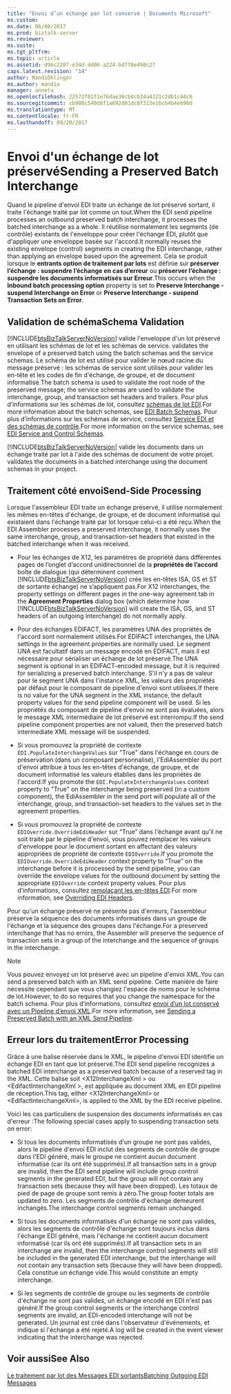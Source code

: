 ```yaml
---
title: "Envoi d’un échange par lot conservé | Documents Microsoft"
ms.custom: 
ms.date: 06/08/2017
ms.prod: biztalk-server
ms.reviewer: 
ms.suite: 
ms.tgt_pltfrm: 
ms.topic: article
ms.assetid: d9bc2207-e34d-4d06-a224-bd7f8e498c27
caps.latest.revision: "14"
author: MandiOhlinger
ms.author: mandia
manager: anneta
ms.openlocfilehash: 22572f01f1e76dae36cbdcb34a4321c2db1c44c6
ms.sourcegitcommit: cb908c540d8f1a692d01dc8f313e16cb4b4e696d
ms.translationtype: MT
ms.contentlocale: fr-FR
ms.lasthandoff: 09/20/2017
---
```

# <a name="sending-a-preserved-batch-interchange"></a><span data-ttu-id="7fcbf-102">Envoi d'un échange de lot préservé</span><span class="sxs-lookup"><span data-stu-id="7fcbf-102">Sending a Preserved Batch Interchange</span></span>
<span data-ttu-id="7fcbf-103">Quand le pipeline d'envoi EDI traite un échange de lot préservé sortant, il traite l'échange traité par lot comme un tout.</span><span class="sxs-lookup"><span data-stu-id="7fcbf-103">When the EDI send pipeline processes an outbound preserved batch interchange, it processes the batched interchange as a whole.</span></span> <span data-ttu-id="7fcbf-104">Il réutilise normalement les segments (de contrôle) existants de l'enveloppe pour créer l'échange EDI, plutôt que d'appliquer une enveloppe basée sur l'accord.</span><span class="sxs-lookup"><span data-stu-id="7fcbf-104">It normally reuses the existing envelope (control) segments in creating the EDI interchange, rather than applying an envelope based upon the agreement.</span></span> <span data-ttu-id="7fcbf-105">Cela se produit lorsque le **entrants option de traitement par lots** est définie sur **préserver l’échange : suspendre l’échange en cas d’erreur** ou **préserver l’échange : suspendre les documents informatisés sur Erreur**.</span><span class="sxs-lookup"><span data-stu-id="7fcbf-105">This occurs when the **Inbound batch processing option** property is set to **Preserve Interchange - suspend Interchange on Error** or **Preserve Interchange - suspend Transaction Sets on Error**.</span></span>  
  
## <a name="schema-validation"></a><span data-ttu-id="7fcbf-106">Validation de schéma</span><span class="sxs-lookup"><span data-stu-id="7fcbf-106">Schema Validation</span></span>  
 [!INCLUDE[btsBizTalkServerNoVersion](../includes/btsbiztalkservernoversion-md.md)]<span data-ttu-id="7fcbf-107"> valide l'enveloppe d'un lot préservé en utilisant les schémas de lot et les schémas de service.</span><span class="sxs-lookup"><span data-stu-id="7fcbf-107"> validates the envelope of a preserved batch using the batch schemas and the service schemas.</span></span> <span data-ttu-id="7fcbf-108">Le schéma de lot est utilisé pour valider le nœud racine du message préservé : les schémas de service sont utilisés pour valider les en-tête et les codes de fin d'échange, de groupe, et de document informatisé.</span><span class="sxs-lookup"><span data-stu-id="7fcbf-108">The batch schema is used to validate the root node of the preserved message; the service schemas are used to validate the interchange, group, and transaction set headers and trailers.</span></span> <span data-ttu-id="7fcbf-109">Pour plus d’informations sur les schémas de lot, consultez [schémas de lot EDI](../core/edi-batch-schemas.md).</span><span class="sxs-lookup"><span data-stu-id="7fcbf-109">For more information about the batch schemas, see [EDI Batch Schemas](../core/edi-batch-schemas.md).</span></span> <span data-ttu-id="7fcbf-110">Pour plus d’informations sur les schémas de service, consultez [Service EDI et des schémas de contrôle](../core/edi-service-and-control-schemas.md).</span><span class="sxs-lookup"><span data-stu-id="7fcbf-110">For more information on the service schemas, see [EDI Service and Control Schemas](../core/edi-service-and-control-schemas.md).</span></span>  
  
 [!INCLUDE[btsBizTalkServerNoVersion](../includes/btsbiztalkservernoversion-md.md)]<span data-ttu-id="7fcbf-111"> valide les documents dans un échange traité par lot à l'aide des schémas de document de votre projet.</span><span class="sxs-lookup"><span data-stu-id="7fcbf-111"> validates the documents in a batched interchange using the document schemas in your project.</span></span>  
  
## <a name="send-side-processing"></a><span data-ttu-id="7fcbf-112">Traitement côté envoi</span><span class="sxs-lookup"><span data-stu-id="7fcbf-112">Send-Side Processing</span></span>  
 <span data-ttu-id="7fcbf-113">Lorsque l'assembleur EDI traite un échange préservé, il utilise normalement les mêmes en-têtes d'échange, de groupe, et de document informatisé qui existaient dans l'échange traité par lot lorsque celui-ci a été reçu.</span><span class="sxs-lookup"><span data-stu-id="7fcbf-113">When the EDI Assembler processes a preserved interchange, it normally uses the same interchange, group, and transaction-set headers that existed in the batched interchange when it was received.</span></span>  
  
-   <span data-ttu-id="7fcbf-114">Pour les échanges de X12, les paramètres de propriété dans différentes pages de l’onglet d’accord unidirectionnel de la **propriétés de l’accord** boîte de dialogue (qui déterminent comment [!INCLUDE[btsBizTalkServerNoVersion](../includes/btsbiztalkservernoversion-md.md)] crée les en-têtes ISA, GS et ST de sortante échange) ne s’appliquent pas.</span><span class="sxs-lookup"><span data-stu-id="7fcbf-114">For X12 interchanges, the property settings on different pages in the one-way agreement tab in the **Agreement Properties** dialog box (which determine how [!INCLUDE[btsBizTalkServerNoVersion](../includes/btsbiztalkservernoversion-md.md)] will create the ISA, GS, and ST headers of an outgoing interchange) do not normally apply.</span></span>  
  
-   <span data-ttu-id="7fcbf-115">Pour des échanges EDIFACT, les paramètres UNA des propriétés de l'accord sont normalement utilisés.</span><span class="sxs-lookup"><span data-stu-id="7fcbf-115">For EDIFACT interchanges, the UNA settings in the agreement properties are normally used.</span></span> <span data-ttu-id="7fcbf-116">Le segment UNA est facultatif dans un message encodé en EDIFACT, mais il est nécessaire pour sérialiser un échange de lot préservé.</span><span class="sxs-lookup"><span data-stu-id="7fcbf-116">The UNA segment is optional in an EDIFACT-encoded message, but it is required for serializing a preserved batch interchange.</span></span> <span data-ttu-id="7fcbf-117">S'il n'y a pas de valeur pour le segment UNA dans l'instance XML, les valeurs des propriétés par défaut pour le composant de pipeline d'envoi sont utilisées.</span><span class="sxs-lookup"><span data-stu-id="7fcbf-117">If there is no value for the UNA segment in the XML instance, the default property values for the send pipeline component will be used.</span></span> <span data-ttu-id="7fcbf-118">Si les propriétés du composant de pipeline d'envoi ne sont pas évaluées, alors le message XML intermédiaire de lot préservé est interrompu.</span><span class="sxs-lookup"><span data-stu-id="7fcbf-118">If the send pipeline component properties are not valued, then the preserved batch intermediate XML message will be suspended.</span></span>  
  
-   <span data-ttu-id="7fcbf-119">Si vous promouvez la propriété de contexte `EDI.PopulateInterchangeValues` sur "True" dans l'échange en cours de préservation (dans un composant personnalisé), l'EdiAssembler du port d'envoi attribue à tous les en-têtes d'échange, de groupe, et de document informatisé les valeurs établies dans les propriétés de l'accord.</span><span class="sxs-lookup"><span data-stu-id="7fcbf-119">If you promote the `EDI.PopulateInterchangeValues` context property to "True" on the interchange being preserved (in a custom component), the EdiAssembler in the send port will populate all of the interchange, group, and transaction-set headers to the values set in the agreement properties.</span></span>  
  
-   <span data-ttu-id="7fcbf-120">Si vous promouvez la propriété de contexte `EDIOverride.OverrideEdiHeader` sur “True” dans l'échange avant qu'il ne soit traité par le pipeline d'envoi, vous pouvez remplacer les valeurs d'enveloppe pour le document sortant en affectant des valeurs appropriées de propriété de contexte `EDIOverride`.</span><span class="sxs-lookup"><span data-stu-id="7fcbf-120">If you promote the `EDIOverride.OverrideEdiHeader` context property to “True” on the interchange before it is processed by the send pipeline, you can override the envelope values for the outbound document by setting the appropriate `EDIOverride` context property values.</span></span> <span data-ttu-id="7fcbf-121">Pour plus d’informations, consultez [remplaçant les en-têtes EDI](../core/overriding-edi-headers.md).</span><span class="sxs-lookup"><span data-stu-id="7fcbf-121">For more information, see [Overriding EDI Headers](../core/overriding-edi-headers.md).</span></span>  
  
 <span data-ttu-id="7fcbf-122">Pour qu'un échange préservé ne présente pas d'erreurs, l'assembleur préserve la séquence des documents informatisés dans un groupe de l'échange et la séquence des groupes dans l'échange.</span><span class="sxs-lookup"><span data-stu-id="7fcbf-122">For a preserved interchange that has no errors, the Assembler will preserve the sequence of transaction sets in a group of the interchange and the sequence of groups in the interchange.</span></span>  
  
> [!NOTE]
>  <span data-ttu-id="7fcbf-123">Vous pouvez envoyez un lot préservé avec un pipeline d'envoi XML.</span><span class="sxs-lookup"><span data-stu-id="7fcbf-123">You can send a preserved batch with an XML send pipeline.</span></span> <span data-ttu-id="7fcbf-124">Cette manière de faire nécessite cependant que vous changiez l'espace de noms pour le schéma de lot.</span><span class="sxs-lookup"><span data-stu-id="7fcbf-124">However, to do so requires that you change the namespace for the batch schema.</span></span> <span data-ttu-id="7fcbf-125">Pour plus d’informations, consultez [envoi d’un lot conservé avec un Pipeline d’envoi XML](../core/sending-a-preserved-batch-with-an-xml-send-pipeline.md).</span><span class="sxs-lookup"><span data-stu-id="7fcbf-125">For more information, see [Sending a Preserved Batch with an XML Send Pipeline](../core/sending-a-preserved-batch-with-an-xml-send-pipeline.md).</span></span>  
  
## <a name="error-processing"></a><span data-ttu-id="7fcbf-126">Erreur lors du traitement</span><span class="sxs-lookup"><span data-stu-id="7fcbf-126">Error Processing</span></span>  
 <span data-ttu-id="7fcbf-127">Grâce à une balise réservée dans le XML, le pipeline d'envoi EDI identifie un échange EDI en tant que lot préservé.</span><span class="sxs-lookup"><span data-stu-id="7fcbf-127">The EDI send pipeline recognizes a batched EDI interchange as a preserved batch because of a reserved tag in the XML.</span></span> <span data-ttu-id="7fcbf-128">Cette balise soit \<X12InterchangeXml > ou \<EdifactInterchangeXml >, est appliquée au document XML en EDI pipeline de réception.</span><span class="sxs-lookup"><span data-stu-id="7fcbf-128">This tag, either \<X12InterchangeXml> or \<EdifactInterchangeXml>, is applied to the XML by the EDI receive pipeline.</span></span>  
  
 <span data-ttu-id="7fcbf-129">Voici les cas particuliers de suspension des documents informatisés en cas d'erreur :</span><span class="sxs-lookup"><span data-stu-id="7fcbf-129">The following special cases apply to suspending transaction sets on error:</span></span>  
  
-   <span data-ttu-id="7fcbf-130">Si tous les documents informatisés d'un groupe ne sont pas valides, alors le pipeline d'envoi EDI inclut des segments de contrôle de groupe dans l'EDI généré, mais le groupe ne contient aucun document informatisé (car ils ont été supprimés).</span><span class="sxs-lookup"><span data-stu-id="7fcbf-130">If all transaction sets in a group are invalid, then the EDI send pipeline will include group control segments in the generated EDI, but the group will not contain any transaction sets (because they will have been dropped).</span></span> <span data-ttu-id="7fcbf-131">Les totaux de pied de page de groupe sont remis à zéro.</span><span class="sxs-lookup"><span data-stu-id="7fcbf-131">The group footer totals are updated to zero.</span></span> <span data-ttu-id="7fcbf-132">Les segments de contrôle d'échange demeurent inchangés.</span><span class="sxs-lookup"><span data-stu-id="7fcbf-132">The interchange control segments remain unchanged.</span></span>  
  
-   <span data-ttu-id="7fcbf-133">Si tous les documents informatisés d'un échange ne sont pas valides, alors les segments de contrôle d'échange sont toujours inclus dans l'échange EDI généré, mais l'échange ne contient aucun document informatisé (car ils ont été supprimés).</span><span class="sxs-lookup"><span data-stu-id="7fcbf-133">If all transaction sets in an interchange are invalid, then the interchange control segments will still be included in the generated EDI interchange, but the interchange will not contain any transaction sets (because they will have been dropped).</span></span> <span data-ttu-id="7fcbf-134">Cela constitue un échange vide.</span><span class="sxs-lookup"><span data-stu-id="7fcbf-134">This would constitute an empty interchange.</span></span>  
  
-   <span data-ttu-id="7fcbf-135">Si les segments de contrôle de groupe ou les segments de contrôle d'échange ne sont pas valides, un échange encodé en EDI n'est pas généré.</span><span class="sxs-lookup"><span data-stu-id="7fcbf-135">If the group control segments or the interchange control segments are invalid, an EDI-encoded interchange will not be generated.</span></span> <span data-ttu-id="7fcbf-136">Un journal est créé dans l'observateur d'événements, et indique si l'échange a été rejeté.</span><span class="sxs-lookup"><span data-stu-id="7fcbf-136">A log will be created in the event viewer indicating that the interchange was rejected.</span></span>  
  
## <a name="see-also"></a><span data-ttu-id="7fcbf-137">Voir aussi</span><span class="sxs-lookup"><span data-stu-id="7fcbf-137">See Also</span></span>  
 [<span data-ttu-id="7fcbf-138">Le traitement par lot des Messages EDI sortants</span><span class="sxs-lookup"><span data-stu-id="7fcbf-138">Batching Outgoing EDI Messages</span></span>](../core/batching-outgoing-edi-messages.md)